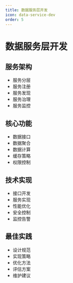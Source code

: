 ```yaml
---
title: 数据服务层开发
icon: data-service-dev
order: 5
---
```


# 数据服务层开发

## 服务架构
- 服务分层
- 服务注册
- 服务发现
- 服务治理
- 服务监控

## 核心功能
- 数据接口
- 数据聚合
- 数据计算
- 缓存策略
- 权限控制

## 技术实现
- 接口开发
- 服务实现
- 性能优化
- 安全控制
- 监控告警

## 最佳实践
- 设计规范
- 实现策略
- 优化方法
- 评估方案
- 维护建议
